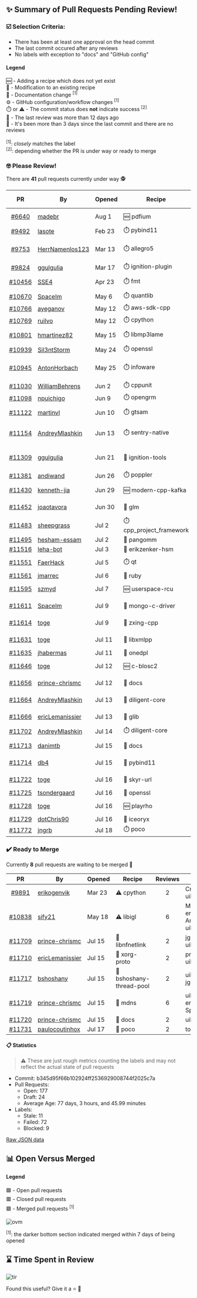 ## :sparkles: Summary of Pull Requests Pending Review!

### :ballot_box_with_check: Selection Criteria:

- There has been at least one approval on the head commit
- The last commit occured after any reviews
- No labels with exception to "docs" and "GitHub config"

#### Legend

:new: - Adding a recipe which does not yet exist<br>
:memo: - Modification to an existing recipe<br>
:green_book: - Documentation change <sup>[1]</sup><br>
:gear: - GitHub configuration/workflow changes <sup>[1]</sup><br>
:stopwatch: or :warning: - The commit status does **not** indicate success <sup>[2]</sup><br>
:bell: - The last review was more than 12 days ago<br>
:eyes: - It's been more than 3 days since the last commit and there are no reviews<br>
<br>
<sup>[1]</sup>: _closely_ matches the label<br>
<sup>[2]</sup>: depending whether the PR is under way or ready to merge

### :nerd_face: Please Review! 

There are **41** pull requests currently under way :detective:

PR | By | Opened | Recipe | Reviews | Last | :stop_sign: Blockers | :star2: Approvers
:---: | --- | --- | --- | :---: | --- | --- | ---
[#6640](https://github.com/conan-io/conan-center-index/pull/6640)|[madebr](https://github.com/madebr)|Aug 1|:new: pdfium|20|Jul 18||danimtb
[#9492](https://github.com/conan-io/conan-center-index/pull/9492)|[lasote](https://github.com/lasote)|Feb 23|:stopwatch: pybind11|0|:eyes:||
[#9753](https://github.com/conan-io/conan-center-index/pull/9753)|[HerrNamenlos123](https://github.com/HerrNamenlos123)|Mar 13|:stopwatch: allegro5|22|Apr 13 :bell:||
[#9824](https://github.com/conan-io/conan-center-index/pull/9824)|[ggulgulia](https://github.com/ggulgulia)|Mar 17|:stopwatch: ignition-plugin|0|:eyes:||
[#10456](https://github.com/conan-io/conan-center-index/pull/10456)|[SSE4](https://github.com/SSE4)|Apr 23|:stopwatch: fmt|35|Jul 16|czoido|
[#10670](https://github.com/conan-io/conan-center-index/pull/10670)|[SpaceIm](https://github.com/SpaceIm)|May 6|:stopwatch: quantlib|0|:eyes:||
[#10766](https://github.com/conan-io/conan-center-index/pull/10766)|[ayeganov](https://github.com/ayeganov)|May 12|:stopwatch: aws-sdk-cpp|0|:eyes:||
[#10769](https://github.com/conan-io/conan-center-index/pull/10769)|[ruilvo](https://github.com/ruilvo)|May 12|:stopwatch: cpython|0|:eyes:||
[#10801](https://github.com/conan-io/conan-center-index/pull/10801)|[hmartinez82](https://github.com/hmartinez82)|May 15|:stopwatch: libmp3lame|1|Jul 12||prince-chrismc
[#10939](https://github.com/conan-io/conan-center-index/pull/10939)|[Sil3ntStorm](https://github.com/Sil3ntStorm)|May 24|:stopwatch: openssl|0|:eyes:||
[#10945](https://github.com/conan-io/conan-center-index/pull/10945)|[AntonHorbach](https://github.com/AntonHorbach)|May 25|:stopwatch: infoware|1|May 27 :bell:||
[#11030](https://github.com/conan-io/conan-center-index/pull/11030)|[WilliamBehrens](https://github.com/WilliamBehrens)|Jun 2|:stopwatch: cppunit|0|:eyes:||
[#11098](https://github.com/conan-io/conan-center-index/pull/11098)|[npuichigo](https://github.com/npuichigo)|Jun 9|:stopwatch: opengrm|0|:eyes:||
[#11122](https://github.com/conan-io/conan-center-index/pull/11122)|[martinvl](https://github.com/martinvl)|Jun 10|:stopwatch: gtsam|2|Jul 15||
[#11154](https://github.com/conan-io/conan-center-index/pull/11154)|[AndreyMlashkin](https://github.com/AndreyMlashkin)|Jun 13|:stopwatch: sentry-native|1|Jun 19 :bell:||
[#11309](https://github.com/conan-io/conan-center-index/pull/11309)|[ggulgulia](https://github.com/ggulgulia)|Jun 21|:memo: ignition-tools|3|Jun 30 :bell:||
[#11381](https://github.com/conan-io/conan-center-index/pull/11381)|[andiwand](https://github.com/andiwand)|Jun 26|:stopwatch: poppler|0|:eyes:||
[#11430](https://github.com/conan-io/conan-center-index/pull/11430)|[kenneth-jia](https://github.com/kenneth-jia)|Jun 29|:new: modern-cpp-kafka|5|Jul 5 :bell:||
[#11452](https://github.com/conan-io/conan-center-index/pull/11452)|[joaotavora](https://github.com/joaotavora)|Jun 30|:memo: glm|3|Jul 14||prince-chrismc
[#11483](https://github.com/conan-io/conan-center-index/pull/11483)|[sheepgrass](https://github.com/sheepgrass)|Jul 2|:stopwatch: cpp_project_framework|0|||
[#11495](https://github.com/conan-io/conan-center-index/pull/11495)|[hesham-essam](https://github.com/hesham-essam)|Jul 2|:memo: pangomm|0|:eyes:||
[#11516](https://github.com/conan-io/conan-center-index/pull/11516)|[leha-bot](https://github.com/leha-bot)|Jul 3|:memo: erikzenker-hsm|0|||
[#11551](https://github.com/conan-io/conan-center-index/pull/11551)|[FaerHack](https://github.com/FaerHack)|Jul 5|:stopwatch: qt|3|Jul 15||ericLemanissier, prince-chrismc
[#11561](https://github.com/conan-io/conan-center-index/pull/11561)|[jmarrec](https://github.com/jmarrec)|Jul 6|:memo: ruby|0|:eyes:||
[#11595](https://github.com/conan-io/conan-center-index/pull/11595)|[szmyd](https://github.com/szmyd)|Jul 7|:new: userspace-rcu|1|Jul 14||
[#11611](https://github.com/conan-io/conan-center-index/pull/11611)|[SpaceIm](https://github.com/SpaceIm)|Jul 9|:memo: mongo-c-driver|1|Jul 18||uilianries
[#11614](https://github.com/conan-io/conan-center-index/pull/11614)|[toge](https://github.com/toge)|Jul 9|:memo: zxing-cpp|1|Jul 18||uilianries
[#11631](https://github.com/conan-io/conan-center-index/pull/11631)|[toge](https://github.com/toge)|Jul 11|:memo: libxmlpp|1|Jul 18||uilianries
[#11635](https://github.com/conan-io/conan-center-index/pull/11635)|[jhabermas](https://github.com/jhabermas)|Jul 11|:memo: onedpl|0|:eyes:||
[#11646](https://github.com/conan-io/conan-center-index/pull/11646)|[toge](https://github.com/toge)|Jul 12|:new: c-blosc2|1|Jul 12||
[#11656](https://github.com/conan-io/conan-center-index/pull/11656)|[prince-chrismc](https://github.com/prince-chrismc)|Jul 12|:green_book: docs|13|Jul 18|jgsogo|
[#11664](https://github.com/conan-io/conan-center-index/pull/11664)|[AndreyMlashkin](https://github.com/AndreyMlashkin)|Jul 13|:memo: diligent-core|1|Jul 18||uilianries
[#11666](https://github.com/conan-io/conan-center-index/pull/11666)|[ericLemanissier](https://github.com/ericLemanissier)|Jul 13|:memo: glib|2|Jul 18||jwillikers, uilianries
[#11702](https://github.com/conan-io/conan-center-index/pull/11702)|[AndreyMlashkin](https://github.com/AndreyMlashkin)|Jul 14|:stopwatch: diligent-core|0|||
[#11713](https://github.com/conan-io/conan-center-index/pull/11713)|[danimtb](https://github.com/danimtb)|Jul 15|:green_book: docs|12|Jul 18||
[#11714](https://github.com/conan-io/conan-center-index/pull/11714)|[db4](https://github.com/db4)|Jul 15|:memo: pybind11|1|Jul 18||uilianries
[#11722](https://github.com/conan-io/conan-center-index/pull/11722)|[toge](https://github.com/toge)|Jul 16|:memo: skyr-url|1|Jul 18||
[#11725](https://github.com/conan-io/conan-center-index/pull/11725)|[tsondergaard](https://github.com/tsondergaard)|Jul 16|:memo: openssl|0|||
[#11728](https://github.com/conan-io/conan-center-index/pull/11728)|[toge](https://github.com/toge)|Jul 16|:new: playrho|1|Jul 18||
[#11729](https://github.com/conan-io/conan-center-index/pull/11729)|[dotChris90](https://github.com/dotChris90)|Jul 16|:memo: iceoryx|0|||
[#11772](https://github.com/conan-io/conan-center-index/pull/11772)|[jngrb](https://github.com/jngrb)|Jul 18|:stopwatch: poco|0|||


### :heavy_check_mark: Ready to Merge 

Currently **8** pull requests are waiting to be merged :tada:


PR | By | Opened | Recipe | Reviews | :star2: Approvers
:---: | --- | --- | --- | :---: | ---
[#9891](https://github.com/conan-io/conan-center-index/pull/9891)|[erikogenvik](https://github.com/erikogenvik)|Mar 23|:warning: cpython|2|Croydon, uilianries
[#10838](https://github.com/conan-io/conan-center-index/pull/10838)|[sify21](https://github.com/sify21)|May 18|:warning: libigl|6|MartinDelille, ericLemanissier, AndreyMlashkin, uilianries, SSE4
[#11709](https://github.com/conan-io/conan-center-index/pull/11709)|[prince-chrismc](https://github.com/prince-chrismc)|Jul 15|:memo: libnfnetlink|2|jgsogo, uilianries
[#11710](https://github.com/conan-io/conan-center-index/pull/11710)|[ericLemanissier](https://github.com/ericLemanissier)|Jul 15|:memo: xorg-proto|2|prince-chrismc, uilianries
[#11717](https://github.com/conan-io/conan-center-index/pull/11717)|[bshoshany](https://github.com/bshoshany)|Jul 15|:memo: bshoshany-thread-pool|2|uilianries, jgsogo
[#11719](https://github.com/conan-io/conan-center-index/pull/11719)|[prince-chrismc](https://github.com/prince-chrismc)|Jul 15|:memo: mdns|6|uilianries, ericLemanissier, SpaceIm
[#11720](https://github.com/conan-io/conan-center-index/pull/11720)|[prince-chrismc](https://github.com/prince-chrismc)|Jul 15|:green_book: docs|2|uilianries, SSE4
[#11731](https://github.com/conan-io/conan-center-index/pull/11731)|[paulocoutinhox](https://github.com/paulocoutinhox)|Jul 17|:memo: poco|2|toge, uilianries


#### :clipboard: Statistics

> :warning: These are just rough metrics counting the labels and may not reflect the actual state of pull requests

- Commit: b345d95f66b102924ff2536929008744f2025c7a
- Pull Requests:
	- Open: 177
	- Draft: 24
	- Average Age: 77 days, 3 hours, and 45.99 minutes
- Labels:
	- Stale: 11
	- Failed: 72
	- Blocked: 9
	
		
[Raw JSON data](https://raw.githubusercontent.com/prince-chrismc/conan-center-index-pending-review/raw-data/pending-review.json)

## :bar_chart: Open Versus Merged

#### Legend

:green_square: - Open pull requests<br>
:red_square: - Closed pull requests<br>
:purple_square: - Merged pull requests <sup>[1]</sup><br>

![ovm](https://github.com/prince-chrismc/conan-center-index-pending-review/blob/raw-data/open-versus-merged.gif?raw=true)

<sup>[1]</sup>: the darker bottom section indicated merged within 7 days of being opened

## :hourglass: Time Spent in Review

![tir](https://github.com/prince-chrismc/conan-center-index-pending-review/blob/raw-data/time-in-review.png?raw=true)

Found this useful? Give it a :star: :pray:
